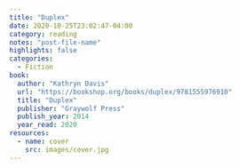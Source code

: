 ```yaml
---
title: "Duplex"
date: 2020-10-25T23:02:47-04:00
category: reading
notes: "post-file-name"
highlights: false
categories:
  - Fiction
book:
  author: "Kathryn Davis"
  url: "https://bookshop.org/books/duplex/9781555976910"
  title: "Duplex"
  publisher: "Graywolf Press"
  publish_year: 2014
  year_read: 2020
resources:
  - name: cover
    src: images/cover.jpg
---
```


